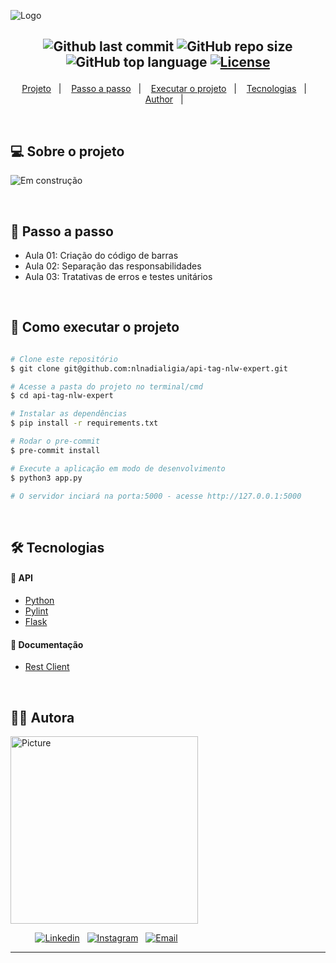 ![Logo](https://ik.imagekit.io/l7cwocexhc/crud-flask/api-tag.png?updatedAt=1707527628531)

<h2  align="center">

![Github last commit](https://img.shields.io/github/last-commit/nlnadialigia/api-tag-nlw-expert?color=5C6A86&style=plastic)
![GitHub repo size](https://img.shields.io/github/repo-size/nlnadialigia/api-tag-nlw-expert?color=5C6A86&style=plastic)
![GitHub top language](https://img.shields.io/github/languages/top/nlnadialigia/api-tag-nlw-expert?style=plastic&color=5C6A86)
[![License](https://img.shields.io/github/license/nlnadialigia/api-tag-nlw-expert?color=5C6A86&logoColor=5C6A86&style=plastic)](./LICENSE)

</h2>
<p align="center">
  <a href="#💻-sobre-projeto">Projeto</a>&nbsp;&nbsp;&nbsp;|&nbsp;&nbsp;&nbsp;
  <a href="#📎-passo-a-passo">Passo a passo</a>&nbsp;&nbsp;&nbsp;|&nbsp;&nbsp;&nbsp;
  <a href="#🚀-como-executar-o-projeto">Executar o projeto</a>&nbsp;&nbsp;&nbsp;|&nbsp;&nbsp;&nbsp;
  <a href="#🛠-tecnologias">Tecnologias</a>&nbsp;&nbsp;&nbsp;|&nbsp;&nbsp;&nbsp;
  <a href="#-author">Author</a>&nbsp;&nbsp;&nbsp;|&nbsp;&nbsp;&nbsp;
</p>

<br>

## 💻 Sobre o projeto

<!-- API de autenticação com banco de dados desenvolvido em Python com Flask da Trilha de Python da [Rocketseat](https://www.rocketseat.com.br/). -->

![Em construção](https://ik.imagekit.io/l7cwocexhc/crud-flask/em-contrucao.png?updatedAt=1706705289779)

<br>

## 📎 Passo a passo

- Aula 01: Criação do código de barras
- Aula 02: Separação das responsabilidades
- Aula 03: Tratativas de erros e testes unitários

<br>

## 🚀 Como executar o projeto

```bash

# Clone este repositório
$ git clone git@github.com:nlnadialigia/api-tag-nlw-expert.git

# Acesse a pasta do projeto no terminal/cmd
$ cd api-tag-nlw-expert

# Instalar as dependências
$ pip install -r requirements.txt

# Rodar o pre-commit
$ pre-commit install

# Execute a aplicação em modo de desenvolvimento
$ python3 app.py

# O servidor inciará na porta:5000 - acesse http://127.0.0.1:5000

```

<br>

## 🛠 Tecnologias

#### 🎲 API

- [Python](https://www.python.org)
- [Pylint](https://pypi.org/project/pylint/)
- [Flask](https://flask.palletsprojects.com/en/3.0.x/)

#### 🎲 Documentação

- [Rest Client](client.http)

<br>

## 👩‍💼 Autora

<img src="https://ik.imagekit.io/l7cwocexhc/me/card_nlnadialigia.png?updatedAt=1694126884257" width="300px;" alt="Picture"/>

&nbsp;&nbsp;&nbsp;&nbsp;&nbsp;&nbsp;&nbsp;&nbsp;&nbsp;&nbsp;[![Linkedin](https://img.shields.io/badge/-Linkedin-732a7b?style=plastic&logo=Linkedin&logoColor=white&link=https://www.linkedin.com/in/nlnadialigia/)](https://www.linkedin.com/in/nlnadialigia)&nbsp;&nbsp;
[![Instagram](https://img.shields.io/badge/Instagram-732a7b?style=plastic&logo=instagram&logoColor=white)](https://www.instagram.com/nl.nadia.ligia)&nbsp;&nbsp;
[![Email](https://img.shields.io/badge/-Email-732a7b?style=plastic&logo=Gmail&logoColor=white&link=mailto:nlnadialigia@gmail.com)](mailto:nlnadialigia@gmail.com)&nbsp;&nbsp;

---
